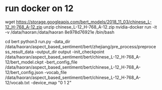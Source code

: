 
# run docker on 12
wget https://storage.googleapis.com/bert_models/2018_11_03/chinese_L-12_H-768_A-12.zip
unzip chinese_L-12_H-768_A-12.zip
nvidia-docker run -it -v /data/haoran:/data/haoran 8e978d76921e /bin/bash

cd bert
python3 run.py -data_dir /data/haoran/aspect_based_sentiment/bert/zhejiang/pre_process/preprocess_result_data -output_dir output -init_checkpoint /data/haoran/aspect_based_sentiment/bert/chinese_L-12_H-768_A-12/bert_model.ckpt -bert_config_file /data/haoran/aspect_based_sentiment/bert/chinese_L-12_H-768_A-12/bert_config.json -vocab_file /data/haoran/aspect_based_sentiment/bert/chinese_L-12_H-768_A-12/vocab.txt -device_map "0 1 2"